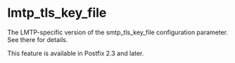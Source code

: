 # lmtp_tls_key_file 

 The LMTP-specific version of the smtp_tls_key_file
configuration parameter.  See there for details. 

 This feature is available in Postfix 2.3 and later. 


